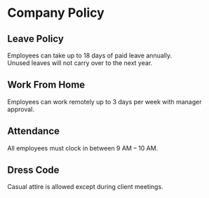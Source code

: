 # Company Policy

## Leave Policy
Employees can take up to 18 days of paid leave annually.  
Unused leaves will not carry over to the next year.

## Work From Home
Employees can work remotely up to 3 days per week with manager approval.

## Attendance
All employees must clock in between 9 AM – 10 AM.

## Dress Code
Casual attire is allowed except during client meetings.

